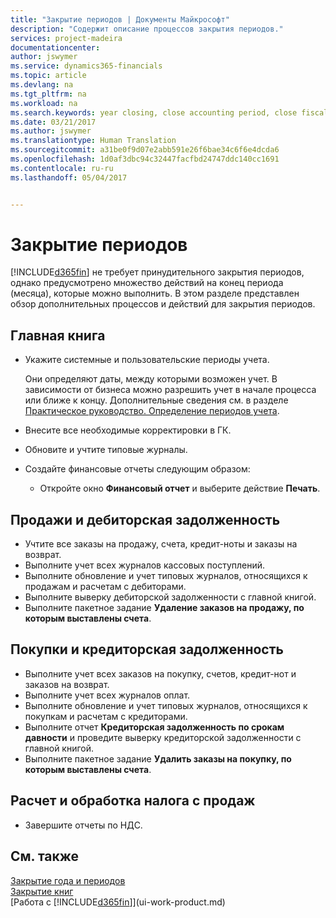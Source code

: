 ```yaml
---
title: "Закрытие периодов | Документы Майкрософт"
description: "Содержит описание процессов закрытия периодов."
services: project-madeira
documentationcenter: 
author: jswymer
ms.service: dynamics365-financials
ms.topic: article
ms.devlang: na
ms.tgt_pltfrm: na
ms.workload: na
ms.search.keywords: year closing, close accounting period, close fiscal year, aging, creditor payments, vendor payments
ms.date: 03/21/2017
ms.author: jswymer
ms.translationtype: Human Translation
ms.sourcegitcommit: a31be0f9d07e2abb591e26f6bae34c6f6e4dcda6
ms.openlocfilehash: 1d0af3dbc94c32447facfbd24747ddc140cc1691
ms.contentlocale: ru-ru
ms.lasthandoff: 05/04/2017


---
```

# <a name="closing-periods"></a>Закрытие периодов
[!INCLUDE[d365fin](includes/d365fin_md.md)] не требует принудительного закрытия периодов, однако предусмотрено множество действий на конец периода (месяца), которые можно выполнить. В этом разделе представлен обзор дополнительных процессов и действий для закрытия периодов.  

## <a name="general-ledger"></a>Главная книга
* Укажите системные и пользовательские периоды учета.  

    Они определяют даты, между которыми возможен учет. В зависимости от бизнеса можно разрешить учет в начале процесса или ближе к концу. Дополнительные сведения см. в разделе [Практическое руководство. Определение периодов учета](finance-how-specify-posting-periods.md).  
* Внесите все необходимые корректировки в ГК.  
* Обновите и учтите типовые журналы.  
  <!--* Process Consolidations-->
* Создайте финансовые отчеты следующим образом:  
  * Откройте окно **Финансовый отчет** и выберите действие **Печать**.  

## <a name="sales-and-receivables"></a>Продажи и дебиторская задолженность
* Учтите все заказы на продажу, счета, кредит-ноты и заказы на возврат.  
* Выполните учет всех журналов кассовых поступлений.  
* Выполните обновление и учет типовых журналов, относящихся к продажам и расчетам с дебиторами.  
* Выполните выверку дебиторской задолженности с главной книгой.  
* Выполните пакетное задание **Удаление заказов на продажу, по которым выставлены счета**.  

## <a name="purchases-and-payables"></a>Покупки и кредиторская задолженность
* Выполните учет всех заказов на покупку, счетов, кредит-нот и заказов на возврат.  
* Выполните учет всех журналов оплат.  
* Выполните обновление и учет типовых журналов, относящихся к покупкам и расчетам с кредиторами.  
* Выполните отчет **Кредиторская задолженность по срокам давности** и проведите выверку кредиторской задолженности с главной книгой.  
* Выполните пакетное задание **Удалить заказы на покупку, по которым выставлены счета**.  

<!-- ### Fixed Assets
* Post all maintenance costs have been posted through the fixed asset journals or invoices.
* Post adjustments.
* Post appreciation.
* Post depreciation.
* Update and post the recurring fixed asset journal.-->

<!--### Intercompany
* Process Intercompany Postings.-->

## <a name="calculate-and-process-sales-tax"></a>Расчет и обработка налога с продаж
* Завершите отчеты по НДС.  

## <a name="see-also"></a>См. также
[Закрытие года и периодов](year-close-years-periods.md)  
[Закрытие книг](year-close-books.md)  
[Работа с [!INCLUDE[d365fin](includes/d365fin_md.md)]](ui-work-product.md)

